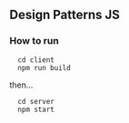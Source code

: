 ## Design Patterns JS

### How to run

```
  cd client
  npm run build
```

then...

```
  cd server
  npm start
```
